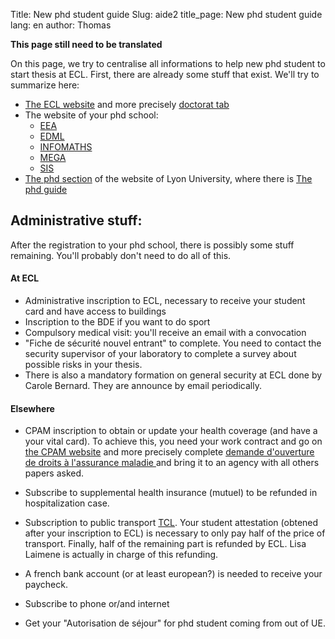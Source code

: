 Title: New phd student guide
Slug: aide2
title_page: New phd student guide
lang: en
author: Thomas

__This page still need to be translated__

On this page, we try to centralise all informations to help new phd student to start thesis at ECL. First, there are already some stuff that exist. We'll try to summarize here:

- [The ECL website](http://www.ec-lyon.fr/) and more precisely [doctorat tab](http://www.ec-lyon.fr/recherche/doctorat)
- The website of your phd school:
	- [EEA](https://edeea.universite-lyon.fr/) 
	- [EDML](http://ed34.universite-lyon.fr/)
	- [INFOMATHS](http://edinfomaths.universite-lyon.fr/)
	- [MEGA](http://edmega.universite-lyon.fr/)
	- [SIS](http://edsis.universite-lyon.fr/)
- [The phd section](http://www.universite-lyon.fr/doctorat/doctorat-313247.kjsp) of the website of Lyon University, where there is [The phd guide](http://www.universite-lyon.fr/servlet/com.univ.collaboratif.utils.LectureFichiergw?ID_FICHIER=1251709172900&ID_FICHE=164932)


## Administrative stuff:
After the registration to your phd school, there is possibly some stuff remaining.
You'll probably don't need to do all of this.

#### At ECL
- Administrative inscription to ECL, necessary to receive your student card and have access to buildings 
- Inscription to the BDE if you want to do sport
- Compulsory medical visit: you'll receive an email with a convocation
- "Fiche de sécurité nouvel entrant" to complete. You need to contact the security supervisor of your laboratory to complete a survey about possible risks in your thesis. 
- There is also a mandatory formation on general security at ECL done by Carole Bernard. They are announce by email periodically. 

#### Elsewhere
- CPAM inscription to obtain or update your health coverage (and have a your vital card). To achieve this, you need your work contract and go on  [the CPAM website](https://www.ameli.fr/) and more precisely complete [demande d'ouverture de droits à l'assurance maladie ](https://www.ameli.fr/sites/default/files/formulaires/168/s1106_puma_demande_od_remp.pdf) and bring it to an agency with all others papers asked.


- Subscribe to supplemental health insurance (mutuel) to be refunded in hospitalization case. 
- Subscription to public transport [TCL](http://www.tcl.fr/). Your student attestation  (obtened after your inscription to ECL) is necessary to only pay half of the price of transport. Finally, half of the remaining part is refunded by ECL. Lisa Laimene is actually in charge of this refunding.
- A french bank account (or at least european?) is needed to receive your paycheck.
- Subscribe to phone or/and internet  
- Get your "Autorisation de séjour" for phd student coming from out of UE. 





